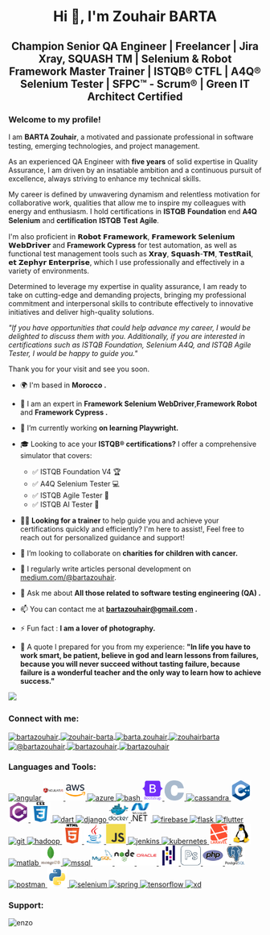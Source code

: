 <h1 align="center">Hi 👋, I'm Zouhair BARTA</h1>
<h2 align="center"><b>Champion Senior QA Engineer | Freelancer | Jira Xray, SQUASH TM | Selenium & Robot Framework Master Trainer | ISTQB® CTFL | A4Q® Selenium Tester | SFPC™ - Scrum® | Green IT Architect Certified</b></h2>

<h3>Welcome to my profile! </h3>

I am 𝐁𝐀𝐑𝐓𝐀 𝐙𝐨𝐮𝐡𝐚𝐢𝐫, a motivated and passionate professional in software testing, emerging technologies, and project management.</br>

As an experienced QA Engineer with <b>five years</b> of solid expertise in Quality Assurance, I am driven by an insatiable ambition and a continuous pursuit of excellence, always striving to enhance my technical skills.

My career is defined by unwavering dynamism and relentless motivation for collaborative work, qualities that allow me to inspire my colleagues with energy and enthusiasm. I hold certifications in 𝐈𝐒𝐓𝐐𝐁 𝐅𝐨𝐮𝐧𝐝𝐚𝐭𝐢𝐨𝐧 end 𝐀𝟒𝐐 𝐒𝐞𝐥𝐞𝐧𝐢𝐮𝐦 and 𝐜𝐞𝐫𝐭𝐢𝐟𝐢𝐜𝐚𝐭𝐢𝐨𝐧 𝐈𝐒𝐓𝐐𝐁 𝐓𝐞𝐬𝐭 𝐀𝐠𝐢𝐥𝐞.

I'm also proficient in 𝗥𝗼𝗯𝗼𝘁 𝗙𝗿𝗮𝗺𝗲𝘄𝗼𝗿𝗸, 𝗙𝗿𝗮𝗺𝗲𝘄𝗼𝗿𝗸 𝗦𝗲𝗹𝗲𝗻𝗶𝘂𝗺 𝗪𝗲𝗯𝗗𝗿𝗶𝘃𝗲𝗿 and **Framework Cypress** for test automation, as well as functional test management tools such as 𝗫𝗿𝗮𝘆, 𝗦𝗾𝘂𝗮𝘀𝗵-𝗧𝗠, 𝗧𝗲𝘀𝘁𝗥𝗮𝗶𝗹, 𝗲𝘁 𝗭𝗲𝗽𝗵𝘆𝗿 𝗘𝗻𝘁𝗲𝗿𝗽𝗿𝗶𝘀𝗲, which I use professionally and effectively in a variety of environments.

Determined to leverage my expertise in quality assurance, I am ready to take on cutting-edge and demanding projects, bringing my professional commitment and interpersonal skills to contribute effectively to innovative initiatives and deliver high-quality solutions.

<i>"If you have opportunities that could help advance my career, I would be delighted to discuss them with you. Additionally, if you are interested in certifications such as ISTQB Foundation, Selenium A4Q, and ISTQB Agile Tester, I would be happy to guide you."</i>

Thank you for your visit and see you soon.</h3>

- 🌍 I'm based in **Morocco .**

- 🧠 I am an expert in **Framework Selenium WebDriver**,**Framework Robot** and **Framework Cypress .**

- 🔭 I’m currently working **on learning Playwright.**

- 🎓 Looking to ace your **ISTQB® certifications?** I offer a comprehensive simulator that covers:
      <ul>
        <li>✅ ISTQB Foundation V4 🏆</li>
        <li>✅ A4Q Selenium Tester 💻</li>
        <li>✅ ISTQB Agile Tester 🚀</li>
        <li>✅ ISTQB AI Tester 🤖</li>
      </ul>

- 🧑‍🏫 **Looking for a trainer** to help guide you and achieve your certifications quickly and efficiently? I'm here to assist!, Feel free to reach out for personalized guidance and support! 

- 🤝 I’m looking to collaborate on **charities for children with cancer.**

- 📝 I regularly write articles personal development on [medium.com/@bartazouhair](medium.com/@bartazouhair).

- 💬 Ask me about **All those related to software testing engineering (QA) .**

- 📫 You can contact me at **bartazouhair@gmail.com .**

- ⚡ Fun fact : <b>I am a lover of photography. </b>

- 💌 A quote I prepared for you from my experience: <b>"In life you have to work smart, be patient, believe in god and learn lessons from failures, because you will never succeed without tasting failure, because failure is a wonderful teacher and the only way to learn how to achieve success."</b>

<a href="https://www.twitter.com/BartaZouhair" target="_blank" rel="noreferrer"><img
src="https://img.shields.io/twitter/follow/BartaZouhair?logo=twitter&style=for-the-badge&color=0891b2&labelColor=000000"
/></a>

<h3 align="left">Connect with me:</h3>
<p align="left">
  <a href="https://twitter.com/bartazouhair" target="blank">
    <img align="center" src="https://raw.githubusercontent.com/rahuldkjain/github-profile-readme-generator/master/src/images/icons/Social/twitter.svg" alt="bartazouhair" height="30" width="40" />
  </a>
  <a href="https://linkedin.com/in/zouhair-barta" target="blank">
    <img align="center" src="https://raw.githubusercontent.com/rahuldkjain/github-profile-readme-generator/master/src/images/icons/Social/linked-in-alt.svg" alt="zouhair-barta" height="30" width="40" />
  </a>
  <a href="https://fb.com/barta.zouhair" target="blank">
    <img align="center" src="https://raw.githubusercontent.com/rahuldkjain/github-profile-readme-generator/master/src/images/icons/Social/facebook.svg" alt="barta.zouhair" height="30" width="40" />
  </a>
  <a href="https://instagram.com/zouhairbarta" target="blank">
    <img align="center" src="https://raw.githubusercontent.com/rahuldkjain/github-profile-readme-generator/master/src/images/icons/Social/instagram.svg" alt="zouhairbarta" height="30" width="40" />
  </a>
  <a href="https://medium.com/@bartazouhair" target="blank">
    <img align="center" src="https://raw.githubusercontent.com/rahuldkjain/github-profile-readme-generator/master/src/images/icons/Social/medium.svg" alt="@bartazouhair" height="30" width="40" />
  </a>
  <a href="https://www.youtube.com/@bartazouhair" target="blank">
    <img align="center" src="https://raw.githubusercontent.com/rahuldkjain/github-profile-readme-generator/master/src/images/icons/Social/youtube.svg" alt="bartazouhair" height="30" width="40" />
  </a>
  <a href="https://github.com/bartazouhair" target="blank">
    <img align="center" src="https://raw.githubusercontent.com/rahuldkjain/github-profile-readme-generator/master/src/images/icons/Social/github.svg" alt="bartazouhair" height="30" width="40" />
  </a>
</p>



<h3 align="left">Languages and Tools:</h3>
<p align="left"> <a href="https://angular.io" target="_blank" rel="noreferrer"> <img src="https://angular.io/assets/images/logos/angular/angular.svg" alt="angular" width="40" height="40"/> </a> <a href="https://angular.io" target="_blank" rel="noreferrer"> <img src="https://raw.githubusercontent.com/devicons/devicon/master/icons/angularjs/angularjs-original-wordmark.svg" alt="angularjs" width="40" height="40"/> </a> <a href="https://aws.amazon.com" target="_blank" rel="noreferrer"> <img src="https://raw.githubusercontent.com/devicons/devicon/master/icons/amazonwebservices/amazonwebservices-original-wordmark.svg" alt="aws" width="40" height="40"/> </a> <a href="https://azure.microsoft.com/en-in/" target="_blank" rel="noreferrer"> <img src="https://www.vectorlogo.zone/logos/microsoft_azure/microsoft_azure-icon.svg" alt="azure" width="40" height="40"/> </a> <a href="https://www.gnu.org/software/bash/" target="_blank" rel="noreferrer"> <img src="https://www.vectorlogo.zone/logos/gnu_bash/gnu_bash-icon.svg" alt="bash" width="40" height="40"/> </a> <a href="https://getbootstrap.com" target="_blank" rel="noreferrer"> <img src="https://raw.githubusercontent.com/devicons/devicon/master/icons/bootstrap/bootstrap-plain-wordmark.svg" alt="bootstrap" width="40" height="40"/> </a> <a href="https://www.cprogramming.com/" target="_blank" rel="noreferrer"> <img src="https://raw.githubusercontent.com/devicons/devicon/master/icons/c/c-original.svg" alt="c" width="40" height="40"/> </a> <a href="https://cassandra.apache.org/" target="_blank" rel="noreferrer"> <img src="https://www.vectorlogo.zone/logos/apache_cassandra/apache_cassandra-icon.svg" alt="cassandra" width="40" height="40"/> </a> <a href="https://www.w3schools.com/cpp/" target="_blank" rel="noreferrer"> <img src="https://raw.githubusercontent.com/devicons/devicon/master/icons/cplusplus/cplusplus-original.svg" alt="cplusplus" width="40" height="40"/> </a> <a href="https://www.w3schools.com/cs/" target="_blank" rel="noreferrer"> <img src="https://raw.githubusercontent.com/devicons/devicon/master/icons/csharp/csharp-original.svg" alt="csharp" width="40" height="40"/> </a> <a href="https://www.w3schools.com/css/" target="_blank" rel="noreferrer"> <img src="https://raw.githubusercontent.com/devicons/devicon/master/icons/css3/css3-original-wordmark.svg" alt="css3" width="40" height="40"/> </a> <a href="https://dart.dev" target="_blank" rel="noreferrer"> <img src="https://www.vectorlogo.zone/logos/dartlang/dartlang-icon.svg" alt="dart" width="40" height="40"/> </a> <a href="https://www.djangoproject.com/" target="_blank" rel="noreferrer"> <img src="https://cdn.worldvectorlogo.com/logos/django.svg" alt="django" width="40" height="40"/> </a> <a href="https://www.docker.com/" target="_blank" rel="noreferrer"> <img src="https://raw.githubusercontent.com/devicons/devicon/master/icons/docker/docker-original-wordmark.svg" alt="docker" width="40" height="40"/> </a> <a href="https://dotnet.microsoft.com/" target="_blank" rel="noreferrer"> <img src="https://raw.githubusercontent.com/devicons/devicon/master/icons/dot-net/dot-net-original-wordmark.svg" alt="dotnet" width="40" height="40"/> </a> <a href="https://firebase.google.com/" target="_blank" rel="noreferrer"> <img src="https://www.vectorlogo.zone/logos/firebase/firebase-icon.svg" alt="firebase" width="40" height="40"/> </a> <a href="https://flask.palletsprojects.com/" target="_blank" rel="noreferrer"> <img src="https://www.vectorlogo.zone/logos/pocoo_flask/pocoo_flask-icon.svg" alt="flask" width="40" height="40"/> </a> <a href="https://flutter.dev" target="_blank" rel="noreferrer"> <img src="https://www.vectorlogo.zone/logos/flutterio/flutterio-icon.svg" alt="flutter" width="40" height="40"/> </a> <a href="https://git-scm.com/" target="_blank" rel="noreferrer"> <img src="https://www.vectorlogo.zone/logos/git-scm/git-scm-icon.svg" alt="git" width="40" height="40"/> </a> <a href="https://hadoop.apache.org/" target="_blank" rel="noreferrer"> <img src="https://www.vectorlogo.zone/logos/apache_hadoop/apache_hadoop-icon.svg" alt="hadoop" width="40" height="40"/> </a> <a href="https://www.w3.org/html/" target="_blank" rel="noreferrer"> <img src="https://raw.githubusercontent.com/devicons/devicon/master/icons/html5/html5-original-wordmark.svg" alt="html5" width="40" height="40"/> </a> <a href="https://www.java.com" target="_blank" rel="noreferrer"> <img src="https://raw.githubusercontent.com/devicons/devicon/master/icons/java/java-original.svg" alt="java" width="40" height="40"/> </a> <a href="https://developer.mozilla.org/en-US/docs/Web/JavaScript" target="_blank" rel="noreferrer"> <img src="https://raw.githubusercontent.com/devicons/devicon/master/icons/javascript/javascript-original.svg" alt="javascript" width="40" height="40"/> </a> <a href="https://www.jenkins.io" target="_blank" rel="noreferrer"> <img src="https://www.vectorlogo.zone/logos/jenkins/jenkins-icon.svg" alt="jenkins" width="40" height="40"/> </a> <a href="https://kubernetes.io" target="_blank" rel="noreferrer"> <img src="https://www.vectorlogo.zone/logos/kubernetes/kubernetes-icon.svg" alt="kubernetes" width="40" height="40"/> </a> <a href="https://laravel.com/" target="_blank" rel="noreferrer"> <img src="https://raw.githubusercontent.com/devicons/devicon/master/icons/laravel/laravel-plain-wordmark.svg" alt="laravel" width="40" height="40"/> </a> <a href="https://www.linux.org/" target="_blank" rel="noreferrer"> <img src="https://raw.githubusercontent.com/devicons/devicon/master/icons/linux/linux-original.svg" alt="linux" width="40" height="40"/> </a> <a href="https://www.mathworks.com/" target="_blank" rel="noreferrer"> <img src="https://upload.wikimedia.org/wikipedia/commons/2/21/Matlab_Logo.png" alt="matlab" width="40" height="40"/> </a> <a href="https://www.mongodb.com/" target="_blank" rel="noreferrer"> <img src="https://raw.githubusercontent.com/devicons/devicon/master/icons/mongodb/mongodb-original-wordmark.svg" alt="mongodb" width="40" height="40"/> </a> <a href="https://www.microsoft.com/en-us/sql-server" target="_blank" rel="noreferrer"> <img src="https://www.svgrepo.com/show/303229/microsoft-sql-server-logo.svg" alt="mssql" width="40" height="40"/> </a> <a href="https://www.mysql.com/" target="_blank" rel="noreferrer"> <img src="https://raw.githubusercontent.com/devicons/devicon/master/icons/mysql/mysql-original-wordmark.svg" alt="mysql" width="40" height="40"/> </a> <a href="https://nodejs.org" target="_blank" rel="noreferrer"> <img src="https://raw.githubusercontent.com/devicons/devicon/master/icons/nodejs/nodejs-original-wordmark.svg" alt="nodejs" width="40" height="40"/> </a> <a href="https://www.oracle.com/" target="_blank" rel="noreferrer"> <img src="https://raw.githubusercontent.com/devicons/devicon/master/icons/oracle/oracle-original.svg" alt="oracle" width="40" height="40"/> </a> <a href="https://pandas.pydata.org/" target="_blank" rel="noreferrer"> <img src="https://raw.githubusercontent.com/devicons/devicon/2ae2a900d2f041da66e950e4d48052658d850630/icons/pandas/pandas-original.svg" alt="pandas" width="40" height="40"/> </a> <a href="https://www.photoshop.com/en" target="_blank" rel="noreferrer"> <img src="https://raw.githubusercontent.com/devicons/devicon/master/icons/photoshop/photoshop-line.svg" alt="photoshop" width="40" height="40"/> </a> <a href="https://www.php.net" target="_blank" rel="noreferrer"> <img src="https://raw.githubusercontent.com/devicons/devicon/master/icons/php/php-original.svg" alt="php" width="40" height="40"/> </a> <a href="https://www.postgresql.org" target="_blank" rel="noreferrer"> <img src="https://raw.githubusercontent.com/devicons/devicon/master/icons/postgresql/postgresql-original-wordmark.svg" alt="postgresql" width="40" height="40"/> </a> <a href="https://postman.com" target="_blank" rel="noreferrer"> <img src="https://www.vectorlogo.zone/logos/getpostman/getpostman-icon.svg" alt="postman" width="40" height="40"/> </a> <a href="https://www.python.org" target="_blank" rel="noreferrer"> <img src="https://raw.githubusercontent.com/devicons/devicon/master/icons/python/python-original.svg" alt="python" width="40" height="40"/> </a> <a href="https://www.selenium.dev" target="_blank" rel="noreferrer"> <img src="https://raw.githubusercontent.com/detain/svg-logos/780f25886640cef088af994181646db2f6b1a3f8/svg/selenium-logo.svg" alt="selenium" width="40" height="40"/> </a> <a href="https://spring.io/" target="_blank" rel="noreferrer"> <img src="https://www.vectorlogo.zone/logos/springio/springio-icon.svg" alt="spring" width="40" height="40"/> </a> <a href="https://www.tensorflow.org" target="_blank" rel="noreferrer"> <img src="https://www.vectorlogo.zone/logos/tensorflow/tensorflow-icon.svg" alt="tensorflow" width="40" height="40"/> </a> <a href="https://www.adobe.com/products/xd.html" target="_blank" rel="noreferrer"> <img src="https://cdn.worldvectorlogo.com/logos/adobe-xd.svg" alt="xd" width="40" height="40"/> </a> </p>

<h3 align="left">Support:</h3>
<p><a href="https://www.buymeacoffee.com/bartazouhair"> <img align="left" src="https://cdn.buymeacoffee.com/buttons/v2/default-yellow.png" height="50" width="210" alt="enzo" /></a></p><br><br>
